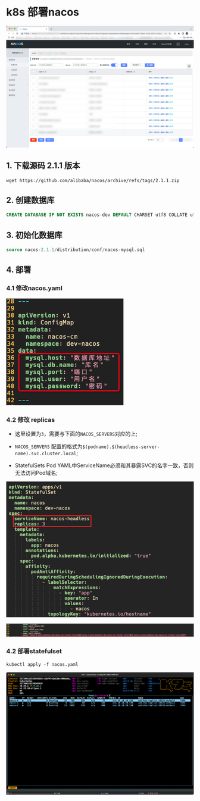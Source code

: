 # k8s 部署nacos

![nacos-screenshot](attachments/nacos-screenshot.png)

## 1. 下载源码 2.1.1 版本

```shell
wget https://github.com/alibaba/nacos/archive/refs/tags/2.1.1.zip
```

## 2. 创建数据库

```sql
CREATE DATABASE IF NOT EXISTS nacos-dev DEFAULT CHARSET utf8 COLLATE utf8_general_ci;
```

## 3. 初始化数据库

```sql
source nacos-2.1.1/distribution/conf/nacos-mysql.sql
```

## 4. 部署

### 4.1 修改nacos.yaml

![修改数据库配置](attachments/db-config.png) 


### 4.2 修改 replicas

- 这里设置为`3`，需要与下面的`NACOS_SERVERS`对应的上;

- `NACOS_SERVERS` 配置的格式为`$(podname).$(headless-server-name).svc.cluster.local`;

- StatefulSets Pod YAML中ServiceName必须和其暴露SVC的名字一致，否则无法访问Pod域名;

![config](attachments/config.png)

![nacos-servers](attachments/nacos-servers.png)

### 4.2 部署statefulset

```shell
kubectl apply -f nacos.yaml
```

![k9s-nacos](attachments/k9s-nacos.png)
